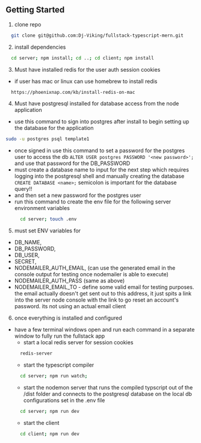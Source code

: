 ## Getting Started
1. clone repo
```sh 
  git clone git@github.com:Dj-Viking/fullstack-typescript-mern.git
```
2. install dependencies
```sh
  cd server; npm install; cd ..; cd client; npm install
```
3. Must have installed redis for the user auth session cookies
  - if user has mac or linux can use homebrew to install redis
```sh
  https://phoenixnap.com/kb/install-redis-on-mac
```
4. Must have postgresql installed for database access from the
node application
  - use this command to sign into postgres after install to begin setting up the database for the application
  ```sh 
  sudo -u postgres psql template1
  ```
  - once signed in use this command to set a password for the postgres user to access the db ```ALTER USER postgres PASSWORD '<new password>';``` and use that password for the DB_PASSWORD
  - must create a database name to input for the next step which requires logging into the postgresql shell and manually creating the database ```CREATE DATABASE <name>;``` semicolon is important for the database query!!
  - and then set a new password for the postgres user
  - run this command to create the env file for the following server environment variables
    ```sh
      cd server; touch .env
    ```
5. must set ENV variables for
  - DB_NAME, 
  - DB_PASSWORD, 
  - DB_USER, 
  - SECRET,
  - NODEMAILER_AUTH_EMAIL, (can use the generated email in the console output for testing once nodemailer is able to execute)
  - NODEMAILER_AUTH_PASS (same as above)
  - NODEMAILER_EMAIL_TO - define some valid email for testing purposes. the email actually doesn't get sent out to this address, it just spits a link into the server node console with the link to go reset an account's password. its not using an actual email client


6. once everything is installed and configured
  - have a few terminal windows open and run each command in a separate window to fully run the fullstack app
    * start a local redis server for session cookies
    ```sh
      redis-server
    ```
    * start the typescript compiler
    ```sh
      cd server; npm run watch;
    ```
    * start the nodemon server that runs the compiled typscript 
    out of the /dist folder and connects to the postgresql database on the local db configurations set in the .env file
    ```sh
      cd server; npm run dev
    ```
    * start the client
    ```sh
      cd client; npm run dev
    ```